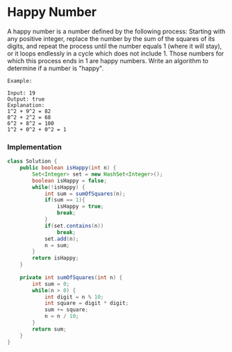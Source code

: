 # Happy Number

A happy number is a number defined by the following process: Starting with any positive integer, replace the number by the sum of the squares of its digits, and repeat the process until the number equals 1 (where it will stay), or it loops endlessly in a cycle which does not include 1. Those numbers for which this process ends in 1 are happy numbers. Write an algorithm to determine if a number is "happy".

```
Example: 

Input: 19
Output: true
Explanation: 
1^2 + 9^2 = 82
8^2 + 2^2 = 68
6^2 + 8^2 = 100
1^2 + 0^2 + 0^2 = 1
```

### Implementation

```java
class Solution {
    public boolean isHappy(int n) {
        Set<Integer> set = new HashSet<Integer>();
        boolean isHappy = false;
        while(!isHappy) {
            int sum = sumOfSquares(n);
            if(sum == 1){
                isHappy = true;
                break;
            }
            if(set.contains(n)) 
                break;
            set.add(n);
            n = sum;
        }
        return isHappy;
    }
    
    private int sumOfSquares(int n) {
        int sum = 0;
        while(n > 0) {
            int digit = n % 10;
            int square = digit * digit;
            sum += square;
            n = n / 10;
        }
        return sum;
    }
}

```
